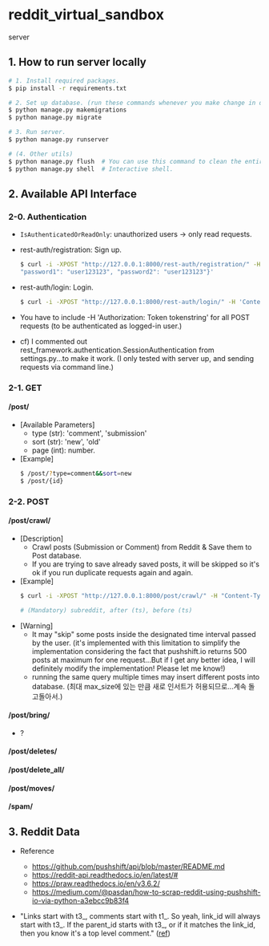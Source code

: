 # reddit_virtual_sandbox

server


## 1. How to run server locally
```bash
# 1. Install required packages.
$ pip install -r requirements.txt

# 2. Set up database. (run these commands whenever you make change in database schema (models.py))
$ python manage.py makemigrations
$ python manage.py migrate

# 3. Run server.
$ python manage.py runserver

# (4. Other utils)
$ python manage.py flush  # You can use this command to clean the entire database.
$ python manage.py shell  # Interactive shell.
```

## 2. Available API Interface

### 2-0. Authentication
- `IsAuthenticatedOrReadOnly`: unauthorized users -> only read requests.
- rest-auth/registration: Sign up.
  ```bash
  $ curl -i -XPOST "http://127.0.0.1:8000/rest-auth/registration/" -H "Content-Type: application/json" -d '{"username": "user",
  "password1": "user123123", "password2": "user123123"}'
  ```
- rest-auth/login: Login.
  ```bash
  $ curl -i -XPOST "http://127.0.0.1:8000/rest-auth/login/" -H 'Content-Type: application/json' -H  'Authorization: Token tokenstring' -d '{"username": "user", "password": "user123123"}'
  ```

- You have to include -H  'Authorization: Token tokenstring' for all POST requests (to be authenticated as logged-in user.)
- cf) I commented out rest_framework.authentication.SessionAuthentication from settings.py...to make it work. (I only tested with server up, and sending requests via command line.)
### 2-1. GET
#### /post/
- [Available Parameters]
  - type (str): 'comment', 'submission'
  - sort (str): 'new', 'old'
  - page (int): number.
- [Example]
  ```bash
  $ /post/?type=comment&&sort=new
  $ /post/{id}
  ```

### 2-2. POST

#### /post/crawl/
- [Description]
  - Crawl posts (Submission or Comment) from Reddit & Save them to Post database.
  - If you are trying to save already saved posts, it will be skipped so it's ok if you run duplicate requests again and again.
- [Example]
  ```bash
  $ curl -i -XPOST "http://127.0.0.1:8000/post/crawl/" -H "Content-Type: application/json" -H  'Authorization: Token tokenstring' -d '{"subreddit": "Cooking", "after": 1602255600, "before": 1602343800, "post_type": "comment", "max_size": 100}'

  # (Mandatory) subreddit, after (ts), before (ts)
  ```
- [Warning]
  - It may "skip" some posts inside the designated time interval passed by the user. (it's implemented with this limitation to simplify the implementation considering the fact that pushshift.io returns 500 posts at maximum for one request...But if I get any better idea, I will definitely modify the implementation! Please let me know!)
  - running the same query multiple times may insert different posts into database. (최대 max_size에 있는 만큼 새로 인서트가 허용되므로...계속 돌고돌아서.)

#### /post/bring/
- ? 

#### /post/deletes/
#### /post/delete_all/
#### /post/moves/

#### /spam/

## 3. Reddit Data
- Reference
  - https://github.com/pushshift/api/blob/master/README.md
  - https://reddit-api.readthedocs.io/en/latest/#
  - https://praw.readthedocs.io/en/v3.6.2/
  - https://medium.com/@pasdan/how-to-scrap-reddit-using-pushshift-io-via-python-a3ebcc9b83f4

- "Links start with t3_, comments start with t1_. So yeah, link_id will always start with t3_.
If the parent_id starts with t3_, or if it matches the link_id, then you know it's a top level comment."
([ref](https://www.reddit.com/r/pushshift/comments/ayvut7/how_do_you_link_the_comments_with_their/ei3smjp/))
